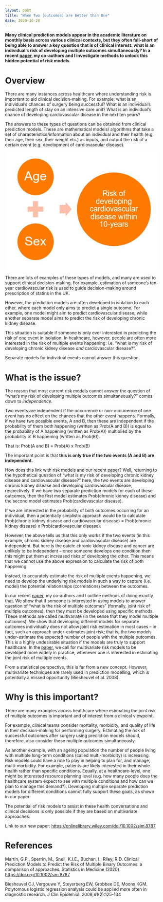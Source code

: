 ```yaml
---
layout: post
title: "When Two (outcomes) are Better than One"
date: 2020-10-28
---
```


__Many clinical prediction models appear in the academic literature on monthly basis across various clinical contexts, but they often fall-short of being able to answer a key question that is of clinical interest: what is an individual’s risk of developing multiple outcomes simultaneously? In a recent [paper](https://onlinelibrary.wiley.com/doi/10.1002/sim.8787), my co-authors and I investigate methods to unlock this hidden potential of risk models.__

# Overview
There are many instances across healthcare where understanding risk is important to aid clinical decision-making. For example: what is an individual’s chances of surgery being successful? What is an individual’s predicted length of stay on an intensive care unit? What is an individual’s chance of developing cardiovascular disease in the next ten years?

The answers to these types of questions can be obtained from clinical prediction models. These are mathematical models/ algorithms that take a set of characteristics/information about an individual and their health (e.g. their age, their sex, their weight etc.) as inputs, and output the risk of a certain event (e.g. development of cardiovascular disease).

![Prediction Model Illustration](https://github.com/GlenMartin31/GlenMartin31.github.io/blob/master/img/CPMIllustration.JPG)

There are lots of examples of these types of models, and many are used to support clinical decision-making. For example, estimation of someone’s ten-year cardiovascular risk is used to guide decision-making around prescription of statins in the UK. 

However, the prediction models are often developed in isolation to each other, where each model only aims to predict a single outcome. For example, one model might aim to predict cardiovascular disease, while another separate model aims to predict the risk of developing chronic kidney disease. 

This situation is suitable if someone is only ever interested in predicting the risk of one event in isolation. In healthcare, however, people are often more interested in the risk of multiple events happening: i.e. “what is my risk of developing chronic kidney disease _and_ cardiovascular disease?”.

Separate models for individual events cannot answer this question.

# What is the issue?
The reason that most current risk models cannot answer the question of “what’s my risk of developing multiple outcomes simultaneously?” comes down to _independence_.

Two events are independent if the occurrence or non-occurrence of one event has no effect on the chances that the other event happens. Formally, if we have two possible events, A and B, then these are independent if the probability of them both happening (written as Prob(A and B)) is equal to the probability of A happening (written as Prob(A)) multiplied by the probability of B happening (written as Prob(B)). 

That is: Prob(A and B) = Prob(A) x Prob(B)

The important point is that __this is only true if the two events (A and B) are independent.__

How does this link with risk models and our recent [paper](https://onlinelibrary.wiley.com/doi/10.1002/sim.8787)? Well, returning to the hypothetical question of “what is my risk of developing chronic kidney disease and cardiovascular disease?” here, the two events are developing chronic kidney disease and developing cardiovascular disease, respectively. If we have two separate prediction models for each of these outcomes, then the first model estimates Prob(chronic kidney disease) and the second model estimates Prob(cardiovascular disease).

If we are interested in the probability of both outcomes occurring for an individual, then a potentially simplistic approach would be to calculate Prob(chronic kidney disease and cardiovascular disease) = Prob(chronic kidney disease) x Prob(cardiovascular disease).

However, the above tells us that this only works if the two events (in this example, chronic kidney disease and cardiovascular disease) are independent. But here is the catch: chronic kidney disease and cancer are unlikely to be independent – once someone develops one condition then this might put them at increased risks of developing the other. This means that we cannot use the above expression to calculate the risk of both happening.

Instead, to accurately estimate the risk of multiple events happening, we need to develop the underlying risk models in such a way to capture (i.e. model) the potential relationships (correlations) between the outcomes.

In our recent [paper](https://onlinelibrary.wiley.com/doi/10.1002/sim.8787), my co-authors and I outline methods of doing exactly that. We show that if someone is interested in using models to answer question of “what is the risk of multiple outcomes” (formally, joint risk of multiple outcomes), then they must be developed using specific methods. These methods are called multivariate (in the sense that they model multiple outcomes). We show that developing different models for separate outcomes individually does not allow joint risk estimation in most cases – in fact, such an approach under-estimates joint risk; that is, the two models under-estimate the expected number of people with the multiple outcomes. This is a highly undesirable situation if the models are truly to support healthcare. In the [paper](https://onlinelibrary.wiley.com/doi/10.1002/sim.8787), we call for multivariate risk models to be developed more widely in practice, whenever one is interested in estimating the joint risk of multiple events.

From a statistical perspective, this is far from a new concept. However, multivariate techniques are rarely used in prediction modelling, which is potentially a missed opportunity (Biesheuvel et al. 2008).

# Why is this important?
There are many examples across healthcare where estimating the joint risk of multiple outcomes is important and of interest from a clinical viewpoint.

For example, clinical teams consider mortality, morbidity, and quality of life in their decision-making for performing surgery. Estimating the risk of successful outcomes after surgery using prediction models should, therefore, also consider these multiple outcomes simultaneously.

As another example, with an ageing population the number of people living with multiple long-term conditions (called multi-morbidity) is increasing. Risk models could have a role to play in helping to plan for, and manage, multi-morbidity. For example, patients are likely interested in their whole health rather than specific conditions. Equally, at a healthcare-level, one might be interested resource planning level (e.g. how many people does the healthcare system expect to see with multiple conditions and how can we plan to manage this demand?). Developing multiple separate prediction models for different conditions cannot fully support these goals, as shown in our paper.

The potential of risk models to assist in these health conversations and clinical decisions is only possible if they are based on multivariate approaches.

Link to our new paper: https://onlinelibrary.wiley.com/doi/10.1002/sim.8787

# References
Martin, G.P., Sperrin, M., Snell, K.I.E., Buchan, I., Riley, R.D. Clinical Prediction Models to Predict the Risk of Multiple Binary Outcomes: a comparison of approaches. Statistics in Medicine (2020) https://doi.org/10.1002/sim.8787

Biesheuvel CJ, Vergouwe Y, Steyerberg EW, Grobbee DE, Moons KGM. Polytomous logistic regression analysis could be applied more often in diagnostic research. J Clin Epidemiol. 2008;61(2):125-134

